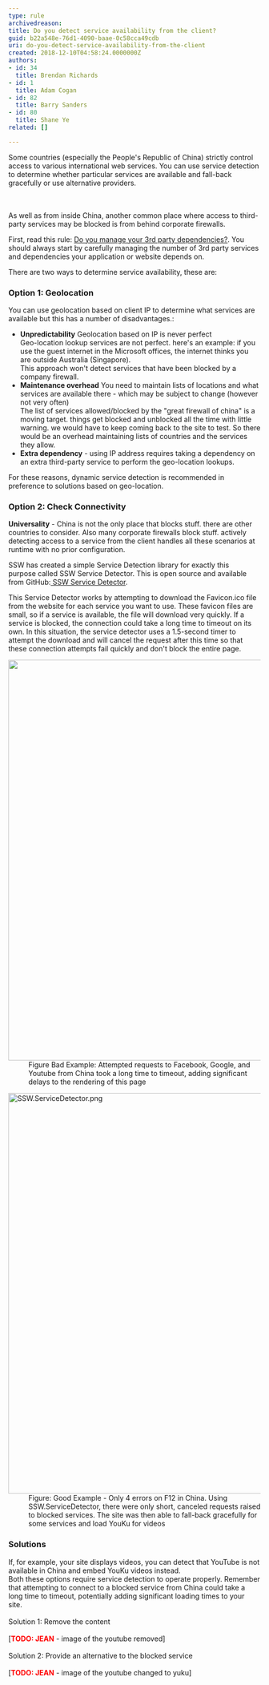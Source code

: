 ```yaml
---
type: rule
archivedreason: 
title: Do you detect service availability from the client?
guid: b22a548e-76d1-4090-baae-0c58cca49cdb
uri: do-you-detect-service-availability-from-the-client
created: 2018-12-10T04:58:24.0000000Z
authors:
- id: 34
  title: Brendan Richards
- id: 1
  title: Adam Cogan
- id: 82
  title: Barry Sanders
- id: 80
  title: Shane Ye
related: []

---
```



Some countries (especially the People's Republic of China) strictly control access to various international web services. You can use service detection to determine whether particular services are available and fall-back gracefully or use alternative providers.​<br>
<br><excerpt class='endintro'></excerpt><br>
<p>As well as from inside China, another common place where access to third-party services may be blocked is from behind corporate firewalls.</p><p>First, read this rule&#58; 
   <a href="/_layouts/15/FIXUPREDIRECT.ASPX?WebId=3dfc0e07-e23a-4cbb-aac2-e778b71166a2&amp;TermSetId=07da3ddf-0924-4cd2-a6d4-a4809ae20160&amp;TermId=9b3eafc2-6aab-4809-9662-d81128dc3643">Do you manage your 3rd party dependencies?</a>. You should always start by carefully managing the number of 3rd party services and dependencies your application or website depends on.<br></p><p>There are two ways to determine service availability, these are&#58;<br></p><h3 class="ssw15-rteElement-H3">Option 1&#58; Geolocation</h3><p>You can use geolocation based on client IP to&#160;determine&#160;what services are available but this has a number of disadvantages.&#58;</p><ul><li>
      <strong>Unpredictability</strong> Geolocation based on IP is never perfect<br> Geo-location lookup services are not perfect. here's an example&#58; if you use the guest internet in the Microsoft offices, the internet thinks you are outside Australia (Singapore).&#160;&#160;<br> This approach won't detect services that have been blocked by a company firewall.</li><li>
      <strong>Maintenance overhead</strong> You need to maintain lists of locations and what services are available there - which may be subject to change (however not very often)<br> The list of services allowed/blocked by the &quot;great firewall of china&quot; is a moving target. things get blocked and unblocked all the time with little warning. we would have to keep coming back to the site to test. So there would be an overhead maintaining lists of countries and the services they allow.</li><li>
      <strong>Extra dependency</strong> - using IP address requires taking a dependency on an extra&#160;third-party service to perform&#160;the geo-location lookups.&#160;</li></ul><p>For these reasons, dynamic service detection is recommended in preference to solutions based on geo-location.<br></p><h3 class="ssw15-rteElement-H3">​​Option 2&#58; Check Connectivity &#160;</h3><p>
   <strong>Universality</strong> - China is not the only place that blocks stuff. there are other countries&#160;to consider. Also many corporate firewalls block stuff. actively detecting access to a service from the client handles all these scenarios&#160;at runtime with no prior configuration.<br></p><p></p><p>SSW has created a simple Service Detection library for exactly this purpose&#160;called SSW Service Detector. This is open source and available from GitHub&#58;<a href="https&#58;//github.com/SSWConsulting/SSW.ServiceDetector"> SSW Service Detector</a>.</p><p>This Service Detector works by attempting to download the Favicon.ico file from the website for each service you want to&#160;use. These favicon files are small, so if a&#160;service is&#160;available, the file will download very quickly. If a service is blocked, the connection could take a long time to timeout on its own. In this situation, the service detector uses a 1.5-second timer to attempt the download and will cancel the request after this time so that these connection&#160;attempts&#160;fail quickly and don't block the entire page.<br></p><dl class="badImage"><dt> 
      <img src="/PublishingImages/BlockedDependencies.png" alt="" style="width&#58;800px;" /> 
   </dt><dd>Figure Bad Example&#58; Attempted requests to Facebook, Google, and Youtube from China&#160;took a long time to timeout, adding significant delays to the rendering of this page<br></dd></dl><dl class="goodImage"><dt> 
      <img src="/PublishingImages/SSW.ServiceDetector.png" alt="SSW.ServiceDetector.png" style="width&#58;800px;" /> 
      <br>
   </dt><dd>Figure&#58; Good Example - Only&#160;4 errors on F12 in China.&#160;Using SSW.ServiceDetector, there were only short, canceled requests raised to blocked services. The site was then able to fall-back gracefully for some services and load YouKu for videos<br></dd></dl>
<h3 class="ssw15-rteElement-H3">​Solutions</h3><p>If, for example, your site displays videos, you can detect that YouTube is not available in China and embed YouKu videos instead.&#160;<br>Both these options require service detection to operate properly. Remember that attempting to connect to a blocked service from China could take a long time to timeout, potentially adding significant loading times to your site.&#160;<br><br>Solution 1&#58; Remove the content<br><br>[​<b style="color&#58;#ff0000;"><span style="color&#58;#ff0000;">TODO&#58; JEAN</span></b><b></b>&#160;-&#160;image of the youtube removed]<br><br>Solution 2&#58; Provide an alternative to the blocked service<br><br>[<b style="color&#58;#ff0000;"><span style="color&#58;#ff0000;">TODO&#58; JEAN</span></b> -&#160;​image of the youtube changed to yuku]<br><br></p>


